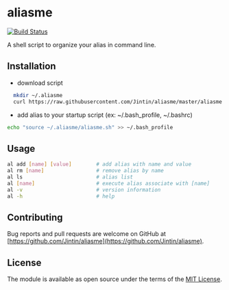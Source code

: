 # aliasme
[![Build Status](https://travis-ci.org/Jintin/aliasme.svg?branch=master)](https://travis-ci.org/Jintin/aliasme)

A shell script to organize your alias in command line.

## Installation

- download script
```bash
  mkdir ~/.aliasme
  curl https://raw.githubusercontent.com/Jintin/aliasme/master/aliasme.sh > ~/.aliasme/aliasme.sh
```
- add alias to your startup script (ex: ~/.bash_profile, ~/.bashrc)
```bash
echo "source ~/.aliasme/aliasme.sh" >> ~/.bash_profile
```

## Usage

```bash
al add [name] [value]        # add alias with name and value
al rm [name]                 # remove alias by name
al ls                        # alias list
al [name]                    # execute alias associate with [name]
al -v                        # version information
al -h                        # help
```

## Contributing
Bug reports and pull requests are welcome on GitHub at [https://github.com/Jintin/aliasme](https://github.com/Jintin/aliasme).

## License
The module is available as open source under the terms of the [MIT License](http://opensource.org/licenses/MIT).
